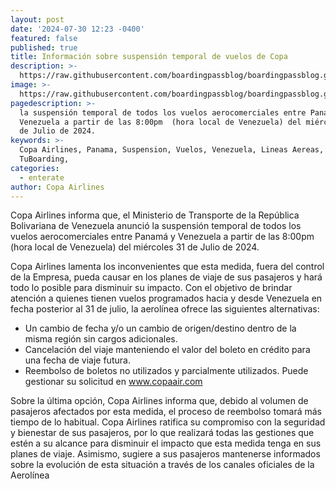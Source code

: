 ```yaml
---
layout: post
date: '2024-07-30 12:23 -0400'
featured: false
published: true
title: Información sobre suspensión temporal de vuelos de Copa
description: >-
  https://raw.githubusercontent.com/boardingpassblog/boardingpassblog.github.io/main/assets/images/Avion-Copa.jpg
image: >-
  https://raw.githubusercontent.com/boardingpassblog/boardingpassblog.github.io/main/assets/images/Avion-Copa.jpg
pagedescription: >-
  la suspensión temporal de todos los vuelos aerocomerciales entre Panamá y
  Venezuela a partir de las 8:00pm  (hora local de Venezuela) del miércoles 31
  de Julio de 2024.
keywords: >-
  Copa Airlines, Panama, Suspension, Vuelos, Venezuela, Lineas Aereas,
  TuBoarding, 
categories:
  - enterate
author: Copa Airlines
---
```

Copa Airlines informa que, el Ministerio de Transporte de la República Bolivariana de Venezuela anunció la suspensión temporal de todos los vuelos aerocomerciales entre Panamá y Venezuela a partir de las 8:00pm (hora local de Venezuela) del miércoles 31 de Julio de 2024.

Copa Airlines lamenta los inconvenientes que esta medida, fuera del control de la Empresa, 
pueda causar en los planes de viaje de sus pasajeros y hará todo lo posible para disminuir su impacto. Con el objetivo de brindar atención a quienes tienen vuelos programados hacia y desde Venezuela en fecha posterior al 31 de julio, la aerolínea ofrece las siguientes alternativas: 

- Un cambio de fecha y/o un cambio de origen/destino dentro de la misma región 
sin cargos adicionales.
- Cancelación del viaje manteniendo el valor del boleto en crédito para una 
fecha de viaje futura.
- Reembolso de boletos no utilizados y parcialmente utilizados. Puede gestionar 
su solicitud en www.copaair.com

Sobre la última opción, Copa Airlines informa que, debido al volumen de pasajeros 
afectados por esta medida, el proceso de reembolso tomará más tiempo de lo habitual. 
Copa Airlines ratifica su compromiso con la seguridad y bienestar de sus pasajeros, por 
lo que realizará todas las gestiones que estén a su alcance para disminuir el impacto que 
esta medida tenga en sus planes de viaje. Asimismo, sugiere a sus pasajeros mantenerse 
informados sobre la evolución de esta situación a través de los canales oficiales de la 
Aerolínea
